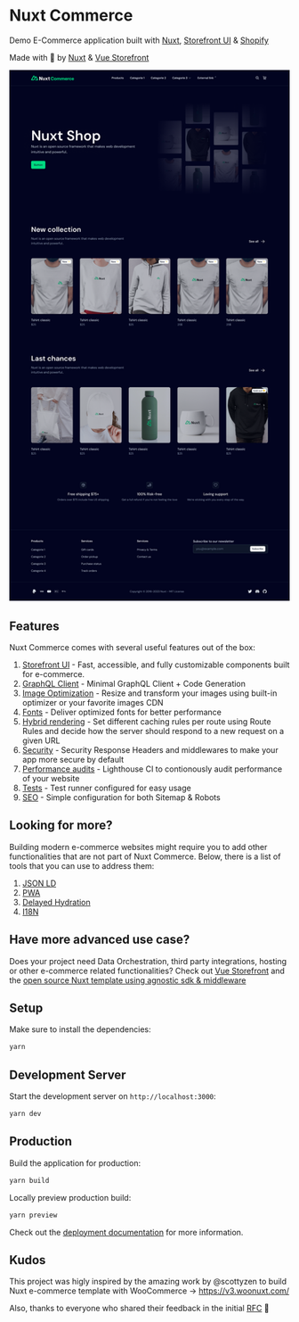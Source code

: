 # Nuxt Commerce

Demo E-Commerce application built with [Nuxt](https://nuxt.com), [Storefront UI](https://docs.storefrontui.io/v2/) & [Shopify](https://www.shopify.com/)

Made with 💚 by [Nuxt](https://nuxt.com) & [Vue Storefront](https://vuestorefront.io/)

![Demo](./public/landing.png)

## Features

Nuxt Commerce comes with several useful features out of the box:

1. [Storefront UI](https://docs.storefrontui.io/v2/) - Fast, accessible, and fully customizable components built for e-commerce.
2. [GraphQL Client](https://nuxt-graphql-client.web.app/) - Minimal GraphQL Client + Code Generation
3. [Image Optimization](https://image.nuxtjs.org/) - Resize and transform your images using built-in optimizer or your favorite images CDN
4. [Fonts](https://google-fonts.nuxtjs.org/) - Deliver optimized fonts for better performance
5. [Hybrid rendering](https://nuxt.com/docs/guide/concepts/rendering#hybrid-rendering) - Set different caching rules per route using Route Rules and decide how the server should respond to a new request on a given URL
6. [Security](https://nuxt-security.vercel.app/) - Security Response Headers and middlewares to make your app more secure by default
7. [Performance audits](https://github.com/GoogleChrome/lighthouse-ci) - Lighthouse CI to contionously audit performance of your website
8. [Tests](https://vitest.dev/) - Test runner configured for easy usage
9. [SEO](https://github.com/harlan-zw/nuxt-simple-sitemap) - Simple configuration for both Sitemap & Robots

## Looking for more?

Building modern e-commerce websites might require you to add other functionalities that are not part of Nuxt Commerce. Below, there is a list of tools that you can use to address them:

1. [JSON LD](https://github.com/ymmooot/nuxt-jsonld)
2. [PWA](https://vite-pwa-org.netlify.app/)
3. [Delayed Hydration](https://github.com/harlan-zw/nuxt-delay-hydration)
4. [I18N](https://v8.i18n.nuxtjs.org/)

## Have more advanced use case?

Does your project need Data Orchestration, third party integrations, hosting or other e-commerce related functionalities? Check out [Vue Storefront](https://vuestorefront.io/) and the [open source Nuxt template using agnostic sdk & middleware](https://github.com/vuestorefront/storefront-nuxt3-boilerplate)

## Setup

Make sure to install the dependencies:

```bash
yarn
```

## Development Server

Start the development server on `http://localhost:3000`:

```bash
yarn dev
```

## Production

Build the application for production:

```bash
yarn build
```

Locally preview production build:

```bash
yarn preview
```

Check out the [deployment documentation](https://nuxt.com/docs/getting-started/deployment) for more information.

## Kudos

This project was higly inspired by the amazing work by @scottyzen to build Nuxt e-commerce template with WooCommerce -> <https://v3.woonuxt.com/>

Also, thanks to everyone who shared their feedback in the initial [RFC](https://github.com/nuxt/commerce/issues/1) 💚
